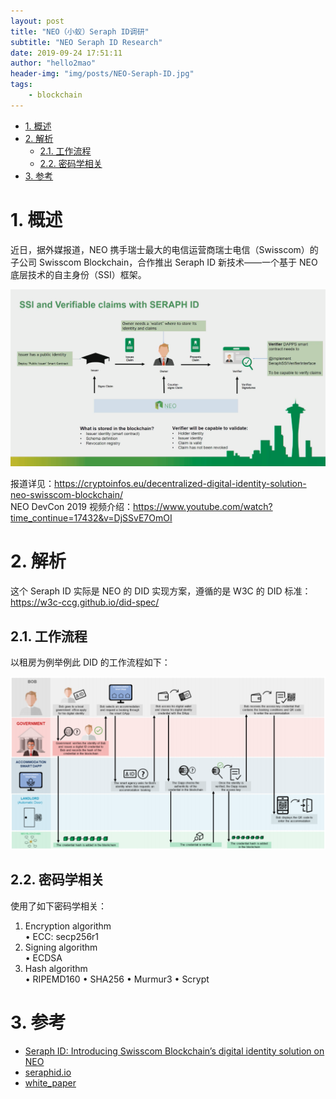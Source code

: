 ```yaml
---
layout: post
title: "NEO（小蚁）Seraph ID调研"
subtitle: "NEO Seraph ID Research"
date: 2019-09-24 17:51:11
author: "hello2mao"
header-img: "img/posts/NEO-Seraph-ID.jpg"
tags:
    - blockchain
---
```


<!-- TOC -->

- [1. 概述](#1-%e6%a6%82%e8%bf%b0)
- [2. 解析](#2-%e8%a7%a3%e6%9e%90)
  - [2.1. 工作流程](#21-%e5%b7%a5%e4%bd%9c%e6%b5%81%e7%a8%8b)
  - [2.2. 密码学相关](#22-%e5%af%86%e7%a0%81%e5%ad%a6%e7%9b%b8%e5%85%b3)
- [3. 参考](#3-%e5%8f%82%e8%80%83)

<!-- /TOC -->

# 1. 概述

近日，据外媒报道，NEO 携手瑞士最大的电信运营商瑞士电信（Swisscom）的子公司 Swisscom Blockchain，合作推出 Seraph ID 新技术——一个基于 NEO 底层技术的自主身份（SSI）框架。

![](/img/posts/seraph-id-main.png)

报道详见：https://cryptoinfos.eu/decentralized-digital-identity-solution-neo-swisscom-blockchain/  
NEO DevCon 2019 视频介绍：https://www.youtube.com/watch?time_continue=17432&v=DjSSvE7OmOI

# 2. 解析

这个 Seraph ID 实际是 NEO 的 DID 实现方案，遵循的是 W3C 的 DID 标准：https://w3c-ccg.github.io/did-spec/

## 2.1. 工作流程

以租房为例举例此 DID 的工作流程如下：

![](/img/posts/seraphid-demo-workflow.png)

## 2.2. 密码学相关

使用了如下密码学相关：

1. Encryption algorithm  
   • ECC: secp256r1
2. Signing algorithm  
   • ECDSA
3. Hash algorithm  
   • RIPEMD160
   • SHA256
   • Murmur3
   • Scrypt

# 3. 参考

-   [Seraph ID: Introducing Swisscom Blockchain’s digital identity solution on NEO](https://neonewstoday.com/general/seraph-id-introducing-swisscom-blockchains-digital-identity-solution-on-neo/)
-   [seraphid.io](https://www.seraphid.io/)
-   [white_paper](https://www.seraphid.io/assets/files/white_paper.pdf)

